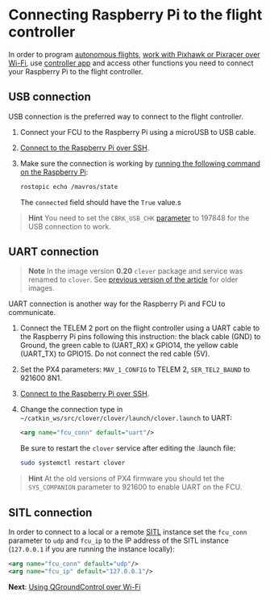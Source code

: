 # Connecting Raspberry Pi to the flight controller

In order to program [autonomous flights](simple_offboard.md), [work with Pixhawk or Pixracer over Wi-Fi](gcs_bridge.md), use [controller app](rc.md) and access other functions you need to connect your Raspberry Pi to the flight controller.

## USB connection

USB connection is the preferred way to connect to the flight controller.

1. Connect your FCU to the Raspberry Pi using a microUSB to USB cable.
2. [Connect to the Raspberry Pi over SSH](ssh.md).
3. Make sure the connection is working by [running the following command on the Raspberry Pi](ssh.md):

    ```bash
    rostopic echo /mavros/state
    ```

    The `connected` field should have the `True` value.s

> **Hint** You need to set the `CBRK_USB_CHK` [parameter](px4_parameters.md) to 197848 for the USB connection to work.

## UART connection

> **Note** In the image version **0.20** `clever` package and service was renamed to `clover`. See [previous version of the article](https://github.com/CopterExpress/clover/blob/v0.19/docs/en/connection.md) for older images.

<!-- TODO: Connection scheme -->

UART connection is another way for the Raspberry Pi and FCU to communicate.

1. Connect the TELEM 2 port on the flight controller using a UART cable to the Raspberry Pi pins following this instruction: the black cable (GND) to Ground, the green cable to (UART_RX) к GPIO14, the yellow cable (UART_TX) to GPIO15. Do not connect the red cable (5V).
2. Set the PX4 parameters: `MAV_1_CONFIG` to TELEM 2, `SER_TEL2_BAUND` to 921600 8N1.
3. [Connect to the Raspberry Pi over SSH](ssh.md).
4. Change the connection type in `~/catkin_ws/src/clover/clover/launch/clover.launch` to UART:

    ```xml
    <arg name="fcu_conn" default="uart"/>
    ```

    Be sure to restart the `clover` service after editing the .launch file:

    ```bash
    sudo systemctl restart clover
    ```

> **Hint** At the old versions of PX4 firmware you should tet the `SYS_COMPANION` parameter to 921600 to enable UART on the FCU.

## SITL connection

In order to connect to a local or a remote [SITL](sitl.md) instance set the `fcu_conn` parameter to `udp` and `fcu_ip` to the IP address of the SITL instance (`127.0.0.1` if you are running the instance locally):

```xml
<arg name="fcu_conn" default="udp"/>
<arg name="fcu_ip" default="127.0.0.1"/>
```

**Next**: [Using QGroundControl over Wi-Fi](gcs_bridge.md)
